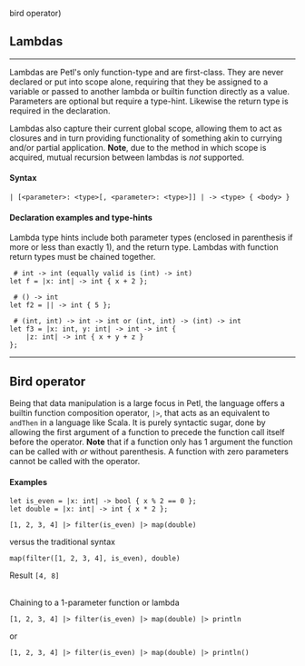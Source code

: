 bird operator)

## Lambdas

---

Lambdas are Petl's only function-type and are first-class. They are never declared or 
put into scope alone, requiring that they be assigned to a variable or passed to 
another lambda or builtin function directly as a value. Parameters are optional but require
a type-hint. Likewise the return type is required in the declaration.

Lambdas also capture their current global scope, allowing them to act as closures and in turn
providing functionality of something akin to currying and/or partial application. **Note**,
due to the method in which scope is acquired, mutual recursion between lambdas is _not_
supported.

#### Syntax
```
| [<parameter>: <type>[, <parameter>: <type>]] | -> <type> { <body> }
```

#### Declaration examples and type-hints
Lambda type hints include both parameter types (enclosed in parenthesis if more or less than 
exactly 1), and the return type. Lambdas with function return types must be chained together.
```
 # int -> int (equally valid is (int) -> int)
let f = |x: int| -> int { x + 2 };

 # () -> int
let f2 = || -> int { 5 };

 # (int, int) -> int -> int or (int, int) -> (int) -> int
let f3 = |x: int, y: int| -> int -> int { 
    |z: int| -> int { x + y + z } 
};
```

---

## Bird operator

Being that data manipulation is a large focus in Petl, the language offers a builtin
function composition operator, ```|>```, that acts as an equivalent to ```andThen```
in a language like Scala. It is purely syntactic sugar, done by allowing the first
argument of a function to precede the function call itself before the operator. **Note** that
if a function only has 1 argument the function can be called with _or_ without parenthesis.
A function with zero parameters cannot be called with the operator.

#### Examples
```
let is_even = |x: int| -> bool { x % 2 == 0 };
let double = |x: int| -> int { x * 2 };

[1, 2, 3, 4] |> filter(is_even) |> map(double)
```
versus the traditional syntax
```
map(filter([1, 2, 3, 4], is_even), double)
```
Result ```[4, 8]```
<br><br>

Chaining to a 1-parameter function or lambda
```
[1, 2, 3, 4] |> filter(is_even) |> map(double) |> println
```
or
```
[1, 2, 3, 4] |> filter(is_even) |> map(double) |> println()
```